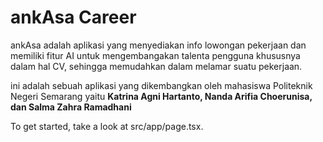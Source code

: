 # ankAsa Career

ankAsa adalah aplikasi yang menyediakan info lowongan pekerjaan dan memiliki fitur AI untuk mengembangakan talenta pengguna khususnya dalam hal CV, sehingga memudahkan dalam melamar suatu pekerjaan. 

ini adalah sebuah aplikasi yang dikembangkan oleh mahasiswa Politeknik Negeri Semarang yaitu **Katrina Agni Hartanto, Nanda Arifia Choerunisa, dan Salma Zahra Ramadhani**

To get started, take a look at src/app/page.tsx.
